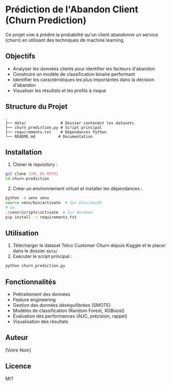 # Prédiction de l'Abandon Client (Churn Prediction)

Ce projet vise à prédire la probabilité qu'un client abandonne un service (churn) en utilisant des techniques de machine learning.

## Objectifs

- Analyser les données clients pour identifier les facteurs d'abandon
- Construire un modèle de classification binaire performant
- Identifier les caractéristiques les plus importantes dans la décision d'abandon
- Visualiser les résultats et les profils à risque

## Structure du Projet

```
.
├── data/               # Dossier contenant les datasets
├── churn_prediction.py # Script principal
├── requirements.txt    # Dépendances Python
└── README.md          # Documentation
```

## Installation

1. Cloner le repository :
```bash
git clone [URL_DU_REPO]
cd churn-prediction
```

2. Créer un environnement virtuel et installer les dépendances :
```bash
python -m venv venv
source venv/bin/activate  # Sur Unix/macOS
# ou
.\venv\Scripts\activate  # Sur Windows
pip install -r requirements.txt
```

## Utilisation

1. Télécharger le dataset Telco Customer Churn depuis Kaggle et le placer dans le dossier `data/`
2. Exécuter le script principal :
```bash
python churn_prediction.py
```

## Fonctionnalités

- Prétraitement des données
- Feature engineering
- Gestion des données déséquilibrées (SMOTE)
- Modèles de classification (Random Forest, XGBoost)
- Évaluation des performances (AUC, précision, rappel)
- Visualisation des résultats

## Auteur

[Votre Nom]

## Licence

MIT 